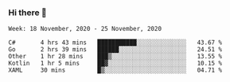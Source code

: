 ### Hi there 👋

<!--START_SECTION:waka-->
```text
Week: 18 November, 2020 - 25 November, 2020

C#       4 hrs 43 mins   ███████████░░░░░░░░░░░░░░   43.67 % 
Go       2 hrs 39 mins   ██████░░░░░░░░░░░░░░░░░░░   24.51 % 
Other    1 hr 28 mins    ███▒░░░░░░░░░░░░░░░░░░░░░   13.55 % 
Kotlin   1 hr 5 mins     ██▓░░░░░░░░░░░░░░░░░░░░░░   10.15 % 
XAML     30 mins         █▒░░░░░░░░░░░░░░░░░░░░░░░   04.71 % 
```
<!--END_SECTION:waka-->
